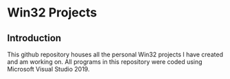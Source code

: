 # Win32 Projects

## Introduction

This github repository houses all the personal Win32 projects I have created and am working on. All programs in this repository were coded using Microsoft Visual Studio 2019.
